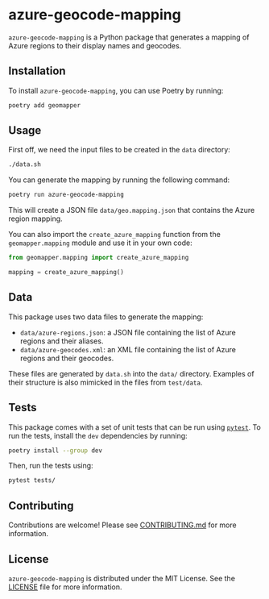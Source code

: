# azure-geocode-mapping

`azure-geocode-mapping` is a Python package that generates a mapping of Azure regions to their display names and geocodes.

## Installation

To install `azure-geocode-mapping`, you can use Poetry by running:

```bash
poetry add geomapper
```

## Usage

First off, we need the input files to be created in the `data` directory:

```bash
./data.sh
```

You can generate the mapping by running the following command:
```bash
poetry run azure-geocode-mapping
```

This will create a JSON file `data/geo.mapping.json` that contains the Azure region mapping.

You can also import the `create_azure_mapping` function from the `geomapper.mapping` module and use it in your own code:

```python
from geomapper.mapping import create_azure_mapping

mapping = create_azure_mapping()
```

## Data

This package uses two data files to generate the mapping:

- `data/azure-regions.json`: a JSON file containing the list of Azure regions and their aliases.
- `data/azure-geocodes.xml`: an XML file containing the list of Azure regions and their geocodes.

These files are generated by `data.sh` into the `data/` directory. Examples of their structure is also mimicked in the files from `test/data`.

## Tests

This package comes with a set of unit tests that can be run using [`pytest`](https://pytest.org/). To run the tests, install the `dev` dependencies by running:

```bash
poetry install --group dev
```

Then, run the tests using:

```bash
pytest tests/
```

## Contributing

Contributions are welcome! Please see [CONTRIBUTING.md](CONTRIBUTING.md) for more information.

## License

`azure-geocode-mapping` is distributed under the MIT License. See the [LICENSE](LICENSE) file for more information.